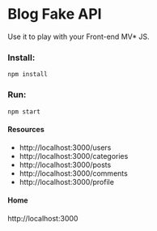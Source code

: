 # Blog Fake API

Use it to play with your Front-end MV* JS.

### Install:
```
npm install
```

### Run:
```
npm start
```

#### Resources
- http://localhost:3000/users
- http://localhost:3000/categories
- http://localhost:3000/posts
- http://localhost:3000/comments
- http://localhost:3000/profile

#### Home
http://localhost:3000
